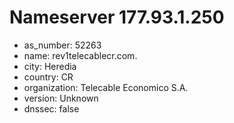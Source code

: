 # Nameserver 177.93.1.250

* as_number: 52263
* name: rev1telecablecr.com.
* city: Heredia
* country: CR
* organization: Telecable Economico S.A.
* version: Unknown
* dnssec: false
